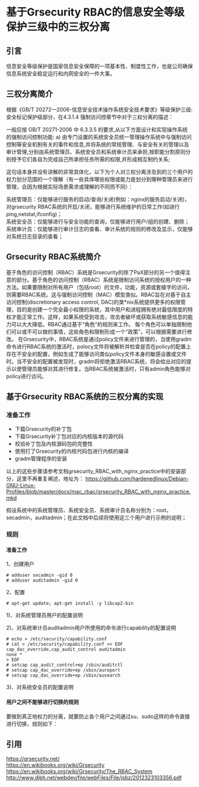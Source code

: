 # 基于Grsecurity RBAC的信息安全等级保护三级中的三权分离  

## 引言 

信息安全等级保护是国家信息安全保障的一项基本性、制度性工作，也是公司确保信息系统安全稳定运行和内网安全的一件大事。 

## 三权分离简介 

根据《GB/T 20272—2006-信息安全技术操作系统安全技术要求》等级保护三级:安全标记保护级部分，在4.3.1.4 强制访问控章节中对于三权分离的描述：

一般应按 GB/T 20271-2006 中 6.3.3.5 的要求,从以下方面设计和实现操作系统的强制访问控制功能:
a) 由专门设置的系统安全员统一管理操作系统中与强制访问控制等安全机制有关的事件和信息,并将系统的常规管理、与安全有关的管理以及审计管理,分别由系统管理员、系统安全员和系统审计员来承担,按职能分割原则分别授予它们各自为完成自己所承担任务所需的权限,并形成相互制约关系;

这句话本身并没有讲解的非常具体化，以下为个人对三权分离涉及到的三个用户的权力划分范围的一个理解（有一些具体哪些权限或能力是划分到哪种管理员来进行管理，会因为根据实际场景需求或理解的不同而不同）： 

系统管理员：仅能够进行服务的启动/查询/关闭(例如：nginx的服务启动/关闭)，对grsecurity RBAC系统的开启/关闭，能够进行系统维护的日常工作(如进行ping,netstat,ifconfig)；   
系统安全员：仅能够进行与安全功能的查询，仅能够进行用户/组的创建、删除；  
系统审计员：仅能够进行审计日志的查看、审计系统的规则的修改及显示，仅能够对系统日志目录的查看；  

## Grsecurity RBAC系统简介  
基于角色的访问控制（RBAC）系统是Grsecurity的除了PaX部分的另一个值得注意的部分。基于角色的访问控制（RBAC）系统是限制访问系统的授权用户的一种方法。如果要限制对所有用户（包括root）的文件，功能，资源或套接字的访问，则需要RBAC系统。这与强制访问控制（MAC）模型类似。RBAC旨在对基于自主访问控制(discretionary access control, DAC)的类*nix系统提供更多的权限管理，目的是创建一个完全最小权限的系统，其中用户和进程拥有绝对最低限度的特权才能正常工作。这样，如果系统受到攻击，攻击者破坏或获取系统敏感信息的能力可以大大降低。RBAC通过基于“角色”的规则来工作。 每个角色可以单独限制他们可以或不可以做的事情，这些角色和限制形成一个“政策”，可以根据需要进行修改。 
在Grsecurity中，RBAC系统是通过policy文件来进行管理的，当使用gradm命令进行RBAC系统的激活时，polocy文件将被解析并检查是否在policy的配置上存在不安全的配置，例如生成了能够访问类似policy文件本身的敏感设置或文件时。当不安全的配置被发现时，gradm将拒绝激活RBAC系统，将会给出对应的提示以使管理员能够对其进行修复。当RBAC系统被激活时，只有admin角色能够对policy进行访问。  

## 基于Grsecurity RBAC系统的三权分离的实现 

### 准备工作 

* 下载Grsecurity的补丁包 
* 下载Grsecurity补丁包对应的内核版本的源代码 
* 校验补丁包及内核源码包的完整性 
* 使用打了Grsecurity的内核代码包进行内核的编译 
* gradm管理程序的安装 

以上的这些步骤请参考文档grsecurity_RBAC_with_nginx_practice中的安装部分，这里不再重复阐述，地址为：
https://github.com/hardenedlinux/Debian-GNU-Linux-Profiles/blob/master/docs/mac_rbac/grsecurity_RBAC_with_nginx_practice.mkd

假设系统中的系统管理员、系统安全员、系统审计员名称分别为：root，secadmin，auditadmin；在此文档中后续将使用这三个用户进行示例的说明；

### 规则 

#### 准备工作 
1、创建用户 
``` 
# adduser secadmin -gid 0
# adduser auditadmin -gid 0
``` 

2、配置  
```  
# apt-get update; apt-get install -y libcap2-bin
``` 

1)、对系统管理员用户的配置说明 

2)、对系统审计员auditadmin用户所使用的命令进行capability的配置说明   
```  
# echo > /etc/security/capability.conf 
# cat > /etc/security/capability.conf << EOF
cap_dac_override,cap_audit_control auditadmin
none *
> EOF
# setcap cap_audit_control+ep /sbin/auditctl  
# setcap cap_dac_override+ep /sbin/aureport  
# setcap cap_dac_override+ep /sbin/ausearch  
```  

3)、对系统安全员的配置说明 



#### 用户之间不能够进行切换的规则 
要做到真正地权力的分离，就要防止各个用户之间通过su、sudo这样的命令直接进行切换，规则如下：


## 引用 

https://grsecurity.net/  
https://en.wikibooks.org/wiki/Grsecurity  
https://en.wikibooks.org/wiki/Grsecurity/The_RBAC_System  
http://www.djbh.net/webdev/file/webFiles/File/jsbz/2012323103356.pdf  

